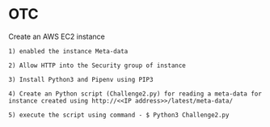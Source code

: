 # OTC
Create an AWS EC2 instance

	1) enabled the instance Meta-data
	
	2) Allow HTTP into the Security group of instance
	
	3) Install Python3 and Pipenv using PIP3
	
	4) Create an Python script (Challenge2.py) for reading a meta-data for instance created using http://<<IP address>>/latest/meta-data/
	
  	5) execute the script using command - $ Python3 Challenge2.py
